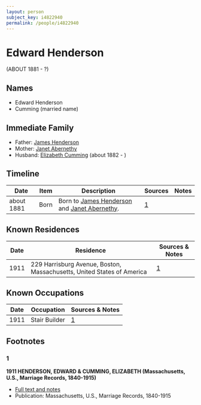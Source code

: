```yaml
---
layout: person
subject_key: i4822940
permalink: /people/i4822940
---
```


# Edward Henderson
(ABOUT 1881 - ?)

## Names

* Edward Henderson
* Cumming (married name)

## Immediate Family

* Father: [James Henderson](./@92250700@-james-henderson-b-d.md)
* Mother: [Janet Abernethy](./@82771990@-janet-abernethy-b-d.md)
* Husband: [Elizabeth Cumming](./@35928164@-elizabeth-cumming-b1882-d.md) (about 1882 - )

## Timeline

Date | Item | Description | Sources | Notes
---|---|---|---|---
about 1881 | Born | Born to [James Henderson](./@92250700@-james-henderson-b-d.md) and [Janet Abernethy](./@82771990@-janet-abernethy-b-d.md). | [1](#1) | 

## Known Residences

Date | Residence | Sources & Notes
---|---|---
1911 | 229 Harrisburg Avenue, Boston, Massachusetts, United States of America | [1](#1)

## Known Occupations

Date | Occupation | Sources & Notes
---|---|---
1911 | Stair Builder | [1](#1)

## Footnotes

### 1

**1911 HENDERSON, EDWARD & CUMMING, ELIZABETH (Massachusetts, U.S., Marriage Records, 1840-1915)**

* [Full text and notes](../sources/@20028800@-1911-henderson,-edward-&-cumming,-elizabeth-massachusetts,-u.s.,-marriage-records,-1840-1915-.md)
* Publication: Massachusetts, U.S., Marriage Records, 1840-1915

